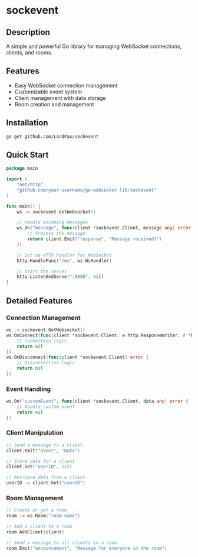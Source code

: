 # sockevent

## Description

A simple and powerful Go library for managing WebSocket connections, clients, and rooms.

## Features

- Easy WebSocket connection management
- Customizable event system
- Client management with data storage
- Room creation and management

## Installation

```bash
go get github.com/LordPax/sockevent
```

## Quick Start

```go
package main

import (
    "net/http"
    "github.com/your-username/go-websocket-lib/sockevent"
)

func main() {
    ws := sockevent.GetWebsocket()

    // Handle incoming messages
    ws.On("message", func(client *sockevent.Client, message any) error {
        // Process the message
        return client.Emit("response", "Message received!")
    })

    // Set up HTTP handler for WebSocket
    http.HandleFunc("/ws", ws.WsHandler)

    // Start the server
    http.ListenAndServe(":8080", nil)
}
```

## Detailed Features

### Connection Management

```go
ws := sockevent.GetWebsocket()
ws.OnConnect(func(client *sockevent.Client, w http.ResponseWriter, r *http.Request) error {
    // Connection logic
    return nil
})
ws.OnDisconnect(func(client *sockevent.Client) error {
    // Disconnection logic
    return nil
})
```

### Event Handling

```go
ws.On("customEvent", func(client *sockevent.Client, data any) error {
    // Handle custom event
    return nil
})
```

### Client Manipulation

```go
// Send a message to a client
client.Emit("event", "Data")

// Store data for a client
client.Set("userID", 123)

// Retrieve data from a client
userID := client.Get("userID")
```

### Room Management

```go
// Create or get a room
room := ws.Room("room-name")

// Add a client to a room
room.AddClient(client)

// Send a message to all clients in a room
room.Emit("announcement", "Message for everyone in the room")
```
